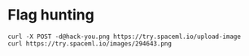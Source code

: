 Flag hunting
============


```
curl -X POST -d@hack-you.png https://try.spaceml.io/upload-image
curl https://try.spaceml.io/images/294643.png
```
